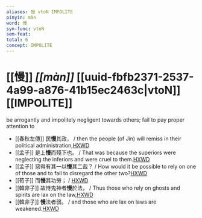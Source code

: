 ```yaml
---
aliases: 慢 vtoN IMPOLITE
pinyin: màn
word: 慢
syn-func: vtoN
sem-feat: 
total: 6
concept: IMPOLITE 
---
```

# [[慢]] *[[màn]]*  [[uuid-fbfb2371-2537-4a99-a876-41b15ec2463c|vtoN]] [[IMPOLITE]]
be arrogantly and impolitely negligent towards others; fail to pay proper attention to
 - [[春秋左傳]] 民**慢**其政， / then the people (of Jìn) will remiss in their political administration,[HXWD](https://hxwd.org/textview.html?location=KR1e0001_tls_003-326a.28)
 - [[孟子]] 是上**慢**而殘下也。 / That was because the superiors were neglecting the inferiors and were cruel to them.[HXWD](https://hxwd.org/textview.html?location=KR1h0001_tls_002-59a.9)
 - [[孟子]] 惡得有其一以**慢**其二哉？ / How would it be possible to rely on one of those and to fail to disregard the other two?[HXWD](https://hxwd.org/textview.html?location=KR1h0001_tls_004-13a.21)
 - [[荀子]] 而**慢**其功勞；
                     / [HXWD](https://hxwd.org/textview.html?location=KR3a0002_tls_009-23a.69)
 - [[韓非子]] 故恃鬼神者**慢**於法， / Thus those who rely on ghosts and spirits are lax on the law,[HXWD](https://hxwd.org/textview.html?location=KR3c0005_tls_019-12a.6)
 - [[韓非子]] **慢**法者弱。 / and those who are lax on laws are weakened.[HXWD](https://hxwd.org/textview.html?location=KR3c0005_tls_019-31a.4)